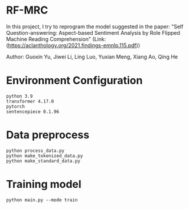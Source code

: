 # RF-MRC
In this project, I try to reprogram the model suggested in the paper: "Self Question-answering: Aspect-based Sentiment Analysis by Role
Flipped Machine Reading Comprehension" (Link: (https://aclanthology.org/2021.findings-emnlp.115.pdf))

Author: Guoxin Yu, Jiwei Li, Ling Luo, Yuxian Meng, Xiang Ao, Qing He

# Environment Configuration
```
python 3.9
transformer 4.17.0
pytorch
sentencepiece 0.1.96
```

# Data preprocess

```
python process_data.py
python make_tokenized_data.py
python make_standard_data.py
```

# Training  model
```
python main.py --mode train
```
